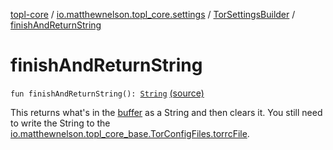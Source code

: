 [topl-core](../../index.md) / [io.matthewnelson.topl_core.settings](../index.md) / [TorSettingsBuilder](index.md) / [finishAndReturnString](./finish-and-return-string.md)

# finishAndReturnString

`fun finishAndReturnString(): `[`String`](https://kotlinlang.org/api/latest/jvm/stdlib/kotlin/-string/index.html) [(source)](https://github.com/05nelsonm/TorOnionProxyLibrary-Android/blob/master/topl-core/src/main/java/io/matthewnelson/topl_core/settings/TorSettingsBuilder.kt#L143)

This returns what's in the [buffer](#) as a String and then clears it.
You still need to write the String to the
[io.matthewnelson.topl_core_base.TorConfigFiles.torrcFile](../../..//topl-core-base/io.matthewnelson.topl_core_base/-tor-config-files/torrc-file.md).

